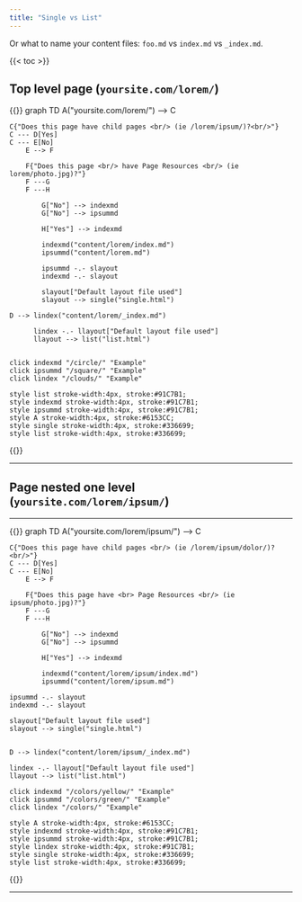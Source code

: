 ```yaml
---
title: "Single vs List"
---
```


Or what to name your content files: `foo.md` vs `index.md` vs `_index.md`.

{{< toc >}}


## Top level page (`yoursite.com/lorem/`)

{{<mermaid>}}
graph TD
    A("yoursite.com/lorem/") --> C
    
    C{"Does this page have child pages <br/> (ie /lorem/ipsum/)?<br/>"}
    C --- D[Yes]
    C --- E[No]
        E --> F

        F{"Does this page <br/> have Page Resources <br/> (ie lorem/photo.jpg)?"}
        F ---G
        F ---H

            G["No"] --> indexmd
            G["No"] --> ipsummd

            H["Yes"] --> indexmd

            indexmd("content/lorem/index.md")
            ipsummd("content/lorem.md")

            ipsummd -.- slayout
            indexmd -.- slayout

            slayout["Default layout file used"]
            slayout --> single("single.html")

    D --> lindex("content/lorem/_index.md")

          lindex -.- llayout["Default layout file used"]
          llayout --> list("list.html")


    click indexmd "/circle/" "Example"
    click ipsummd "/square/" "Example"
    click lindex "/clouds/" "Example"

    style list stroke-width:4px, stroke:#91C7B1;
    style indexmd stroke-width:4px, stroke:#91C7B1;
    style ipsummd stroke-width:4px, stroke:#91C7B1;
    style A stroke-width:4px, stroke:#6153CC;
    style single stroke-width:4px, stroke:#336699;
    style list stroke-width:4px, stroke:#336699;


{{</mermaid>}}

---

## Page nested one level (`yoursite.com/lorem/ipsum/`)

---


{{<mermaid>}}
graph TD
    A("yoursite.com/lorem/ipsum/") --> C
    
    C{"Does this page have child pages <br/> (ie /lorem/ipsum/dolor/)?<br/>"}
    C --- D[Yes]
    C --- E[No]
        E --> F

        F{"Does this page have <br> Page Resources <br/> (ie ipsum/photo.jpg)?"}
        F ---G
        F ---H

            G["No"] --> indexmd
            G["No"] --> ipsummd

            H["Yes"] --> indexmd

            indexmd("content/lorem/ipsum/index.md")
            ipsummd("content/lorem/ipsum.md")

    ipsummd -.- slayout
    indexmd -.- slayout

    slayout["Default layout file used"]
    slayout --> single("single.html")


    D --> lindex("content/lorem/ipsum/_index.md")

    lindex -.- llayout["Default layout file used"]
    llayout --> list("list.html")

    click indexmd "/colors/yellow/" "Example"
    click ipsummd "/colors/green/" "Example"
    click lindex "/colors/" "Example"

    style A stroke-width:4px, stroke:#6153CC;
    style indexmd stroke-width:4px, stroke:#91C7B1;
    style ipsummd stroke-width:4px, stroke:#91C7B1;
    style lindex stroke-width:4px, stroke:#91C7B1;
    style single stroke-width:4px, stroke:#336699;
    style list stroke-width:4px, stroke:#336699;

{{</mermaid>}}

---
